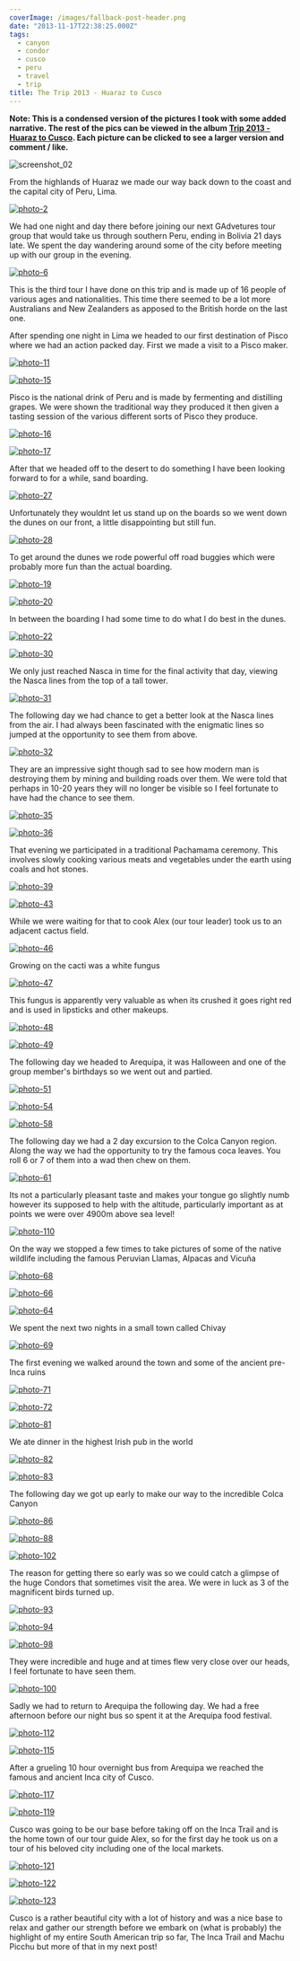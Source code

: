 ```yaml
---
coverImage: /images/fallback-post-header.png
date: "2013-11-17T22:38:25.000Z"
tags:
  - canyon
  - condor
  - cusco
  - peru
  - travel
  - trip
title: The Trip 2013 - Huaraz to Cusco
---
```


**Note: This is a condensed version of the pictures I took with some added narrative. The rest of the pics can be viewed in the album [Trip 2013 - Huaraz to Cusco](https://www.facebook.com/media/set/?set=a.10152010035196031.1073741853.593661030&type=1&l=23ceec3c7d). Each picture can be clicked to see a larger version and comment / like.**

![screenshot_02](/wp-content/uploads/2013/11/screenshot_02.png)

From the highlands of Huaraz we made our way back down to the coast and the capital city of Peru, Lima.

<!-- more -->

[![photo-2](/wp-content/uploads/2013/11/photo-2.jpg)](https://www.facebook.com/photo.php?fbid=10152010035916031&set=a.10152010035196031.1073741853.59)

We had one night and day there before joining our next GAdvetures tour group that would take us through southern Peru, ending in Bolivia 21 days late. We spent the day wandering around some of the city before meeting up with our group in the evening.

[![photo-6](/wp-content/uploads/2013/11/photo-6.jpg)](https://www.facebook.com/photo.php?fbid=10152010036366031&set=a.10152010035196031.1073741853.593661030&type=3&theater)

This is the third tour I have done on this trip and is made up of 16 people of various ages and nationalities. This time there seemed to be a lot more Australians and New Zealanders as apposed to the British horde on the last one.

After spending one night in Lima we headed to our first destination of Pisco where we had an action packed day. First we made a visit to a Pisco maker.

[![photo-11](/wp-content/uploads/2013/11/photo-11.jpg)](https://www.facebook.com/photo.php?fbid=10152010037341031&set=a.10152010035196031.1073741853.593661030&type=3&theater)

[![photo-15](/wp-content/uploads/2013/11/photo-15.jpg)](https://www.facebook.com/photo.php?fbid=10152010038641031&set=a.10152010035196031.1073741853.593661030&type=3&theater)

Pisco is the national drink of Peru and is made by fermenting and distilling grapes. We were shown the traditional way they produced it then given a tasting session of the various different sorts of Pisco they produce.

[![photo-16](/wp-content/uploads/2013/11/photo-16.jpg)](https://www.facebook.com/photo.php?fbid=10152010039196031&set=a.10152010035196031.1073741853.593661030&type=3&src=https%3A%2F%2Ffbcdn-sphotos-f-a.akamaihd.net%2Fhphotos-ak-ash3%2F1401134_10152010039196031_105139410_o.jpg&smallsrc=https%3A%2F%2Ffbcdn-sphotos-f-a.akamaihd.net%2Fhphotos-ak-frc3%2F1425629_10152010039196031_105139410_n.jpg&size=2048%2C1366)

[![photo-17](/wp-content/uploads/2013/11/photo-17.jpg)](https://www.facebook.com/photo.php?fbid=10152010039141031&set=a.10152010035196031.1073741853.593661030&type=3&src=https%3A%2F%2Ffbcdn-sphotos-d-a.akamaihd.net%2Fhphotos-ak-prn2%2F1398637_10152010039141031_186381003_o.jpg&smallsrc=https%3A%2F%2Ffbcdn-sphotos-d-a.akamaihd.net%2Fhphotos-ak-prn1%2F604010_10152010039141031_186381003_n.jpg&size=2048%2C1366)

After that we headed off to the desert to do something I have been looking forward to for a while, sand boarding.

[![photo-27](/wp-content/uploads/2013/11/photo-27.jpg)](https://www.facebook.com/photo.php?fbid=10152010040826031&set=a.10152010035196031.1073741853.593661030&type=3&src=https%3A%2F%2Ffbcdn-sphotos-c-a.akamaihd.net%2Fhphotos-ak-frc3%2F1402968_10152010040826031_2084951241_o.jpg&smallsrc=https%3A%2F%2Ffbcdn-sphotos-c-a.akamaihd.net%2Fhphotos-ak-ash3%2F1464704_10152010040826031_2084951241_n.jpg&size=2048%2C1366)

Unfortunately they wouldnt let us stand up on the boards so we went down the dunes on our front, a little disappointing but still fun.

[![photo-28](/wp-content/uploads/2013/11/photo-28.jpg)](https://www.facebook.com/photo.php?fbid=10152010041186031&set=a.10152010035196031.1073741853.593661030&type=3&theater)

To get around the dunes we rode powerful off road buggies which were probably more fun than the actual boarding.

[![photo-19](/wp-content/uploads/2013/11/photo-19.jpg)](https://www.facebook.com/photo.php?fbid=10152010039871031&set=a.10152010035196031.1073741853.593661030&type=3&theater)

[![photo-20](/wp-content/uploads/2013/11/photo-20.jpg)](https://www.facebook.com/photo.php?fbid=10152010039851031&set=a.10152010035196031.1073741853.593661030&type=3&theater)

In between the boarding I had some time to do what I do best in the dunes.

[![photo-22](/wp-content/uploads/2013/11/photo-22.jpg)](https://www.facebook.com/photo.php?fbid=10152010040316031&set=a.10152010035196031.1073741853.593661030&type=3&theater)

[![photo-30](/wp-content/uploads/2013/11/photo-30.jpg)](https://www.facebook.com/photo.php?fbid=10152010041461031&set=a.10152010035196031.1073741853.593661030&type=3&theater)

We only just reached Nasca in time for the final activity that day, viewing the Nasca lines from the top of a tall tower.

[![photo-31](/wp-content/uploads/2013/11/photo-31.jpg)](https://www.facebook.com/photo.php?fbid=10152010041991031&set=a.10152010035196031.1073741853.593661030&type=3&theater)

The following day we had chance to get a better look at the Nasca lines from the air. I had always been fascinated with the enigmatic lines so jumped at the opportunity to see them from above.

[![photo-32](/wp-content/uploads/2013/11/photo-32.jpg)](https://www.facebook.com/photo.php?fbid=10152010042226031&set=a.10152010035196031.1073741853.593661030&type=3&theater)

They are an impressive sight though sad to see how modern man is destroying them by mining and building roads over them. We were told that perhaps in 10-20 years they will no longer be visible so I feel fortunate to have had the chance to see them.

[![photo-35](/wp-content/uploads/2013/11/photo-35.jpg)](https://www.facebook.com/mikeysee/media_set?set=a.10152010035196031.1073741853.593661030&type=3)

[![photo-36](/wp-content/uploads/2013/11/photo-36.jpg)](https://www.facebook.com/photo.php?fbid=10152010042911031&set=a.10152010035196031.1073741853.593661030&type=3&theater)

That evening we participated in a traditional Pachamama ceremony. This involves slowly cooking various meats and vegetables under the earth using coals and hot stones.

[![photo-39](/wp-content/uploads/2013/11/photo-39.jpg)](https://www.facebook.com/photo.php?fbid=10152010043876031&set=a.10152010035196031.1073741853.593661030&type=3&theater)

[![photo-43](/wp-content/uploads/2013/11/photo-43.jpg)](https://www.facebook.com/photo.php?fbid=10152010044621031&set=a.10152010035196031.1073741853.593661030&type=3&theater)

While we were waiting for that to cook Alex (our tour leader) took us to an adjacent cactus field.

[![photo-46](/wp-content/uploads/2013/11/photo-46.jpg)](https://www.facebook.com/photo.php?fbid=10152010045316031&set=a.10152010035196031.1073741853.593661030&type=3&theater)

Growing on the cacti was a white fungus

[![photo-47](/wp-content/uploads/2013/11/photo-47.jpg)](https://www.facebook.com/photo.php?fbid=10152010045791031&set=a.10152010035196031.1073741853.593661030&type=3&theater)

This fungus is apparently very valuable as when its crushed it goes right red and is used in lipsticks and other makeups.

[![photo-48](/wp-content/uploads/2013/11/photo-48.jpg)](https://www.facebook.com/photo.php?fbid=10152010045916031&set=a.10152010035196031.1073741853.593661030&type=3&theater)

[![photo-49](/wp-content/uploads/2013/11/photo-49.jpg)](https://www.facebook.com/photo.php?fbid=10152010045966031&set=a.10152010035196031.1073741853.593661030&type=3&theater)

The following day we headed to Arequipa, it was Halloween and one of the group member's birthdays so we went out and partied.

[![photo-51](/wp-content/uploads/2013/11/photo-51.jpg)](https://www.facebook.com/photo.php?fbid=10152010046461031&set=a.10152010035196031.1073741853.593661030&type=3&theater)

[![photo-54](/wp-content/uploads/2013/11/photo-54.jpg)](https://www.facebook.com/photo.php?fbid=10152010047186031&set=a.10152010035196031.1073741853.593661030&type=3&theater)

[![photo-58](/wp-content/uploads/2013/11/photo-58.jpg)](https://www.facebook.com/photo.php?fbid=10152010047741031&set=a.10152010035196031.1073741853.593661030&type=3&theater)

The following day we had a 2 day excursion to the Colca Canyon region. Along the way we had the opportunity to try the famous coca leaves. You roll 6 or 7 of them into a wad then chew on them.

[![photo-61](/wp-content/uploads/2013/11/photo-61.jpg)](https://www.facebook.com/photo.php?fbid=10152010048636031&set=a.10152010035196031.1073741853.593661030&type=3&theater)

Its not a particularly pleasant taste and makes your tongue go slightly numb however its supposed to help with the altitude, particularly important as at points we were over 4900m above sea level!

[![photo-110](/wp-content/uploads/2013/11/photo-110.jpg)](https://www.facebook.com/photo.php?fbid=10152010062091031&set=a.10152010035196031.1073741853.593661030&type=3&theater)

On the way we stopped a few times to take pictures of some of the native wildlife including the famous Peruvian Llamas, Alpacas and Vicuña

[![photo-68](/wp-content/uploads/2013/11/photo-68.jpg)](https://www.facebook.com/photo.php?fbid=10152010051261031&set=a.10152010035196031.1073741853.593661030&type=3&theater)

[![photo-66](/wp-content/uploads/2013/11/photo-66.jpg)](https://www.facebook.com/photo.php?fbid=10152010049881031&set=a.10152010035196031.1073741853.593661030&type=3&theater)

[![photo-64](/wp-content/uploads/2013/11/photo-64.jpg)](https://www.facebook.com/mikeysee/media_set?set=a.10152010035196031.1073741853.593661030&type=3)

We spent the next two nights in a small town called Chivay

[![photo-69](/wp-content/uploads/2013/11/photo-69.jpg)](https://www.facebook.com/photo.php?fbid=10152010051761031&set=a.10152010035196031.1073741853.593661030&type=3&theater)

The first evening we walked around the town and some of the ancient pre-Inca ruins

[![photo-71](/wp-content/uploads/2013/11/photo-71.jpg)](https://www.facebook.com/photo.php?fbid=10152010052496031&set=a.10152010035196031.1073741853.593661030&type=3&theater)

[![photo-72](/wp-content/uploads/2013/11/photo-72.jpg)](https://www.facebook.com/photo.php?fbid=10152010053061031&set=a.10152010035196031.1073741853.593661030&type=3&theater)

[![photo-81](/wp-content/uploads/2013/11/photo-81.jpg)](https://www.facebook.com/photo.php?fbid=10152010055471031&set=a.10152010035196031.1073741853.593661030&type=3&theater)

We ate dinner in the highest Irish pub in the world

[![photo-82](/wp-content/uploads/2013/11/photo-82.jpg)](https://www.facebook.com/photo.php?fbid=10152010055406031&set=a.10152010035196031.1073741853.593661030&type=3&theater)

[![photo-83](/wp-content/uploads/2013/11/photo-83.jpg)](https://www.facebook.com/photo.php?fbid=10152010055886031&set=a.10152010035196031.1073741853.593661030&type=3&theater)

The following day we got up early to make our way to the incredible Colca Canyon

[![photo-86](/wp-content/uploads/2013/11/photo-86.jpg)](https://www.facebook.com/photo.php?fbid=10152010056631031&set=a.10152010035196031.1073741853.593661030&type=3&theater)

[![photo-88](/wp-content/uploads/2013/11/photo-88.jpg)](https://www.facebook.com/photo.php?fbid=10152010057256031&set=a.10152010035196031.1073741853.593661030&type=3&theater)

[![photo-102](/wp-content/uploads/2013/11/photo-102.jpg)](https://www.facebook.com/photo.php?fbid=10152010060061031&set=a.10152010035196031.1073741853.593661030&type=3&theater)

The reason for getting there so early was so we could catch a glimpse of the huge Condors that sometimes visit the area. We were in luck as 3 of the magnificent birds turned up.

[![photo-93](/wp-content/uploads/2013/11/photo-93.jpg)](https://www.facebook.com/photo.php?fbid=10152010058056031&set=a.10152010035196031.1073741853.593661030&type=3&theater)

[![photo-94](/wp-content/uploads/2013/11/photo-94.jpg)](https://www.facebook.com/photo.php?fbid=10152010058411031&set=a.10152010035196031.1073741853.593661030&type=3&theater)

[![photo-98](/wp-content/uploads/2013/11/photo-98.jpg)](https://www.facebook.com/photo.php?fbid=10152010059601031&set=a.10152010035196031.1073741853.593661030&type=3&theater)

They were incredible and huge and at times flew very close over our heads, I feel fortunate to have seen them.

[![photo-100](/wp-content/uploads/2013/11/photo-100.jpg)](https://www.facebook.com/photo.php?fbid=10152010059446031&set=a.10152010035196031.1073741853.593661030&type=3&theater)

Sadly we had to return to Arequipa the following day. We had a free afternoon before our night bus so spent it at the Arequipa food festival.

[![photo-112](/wp-content/uploads/2013/11/photo-112.jpg)](https://www.facebook.com/photo.php?fbid=10152010062826031&set=a.10152010035196031.1073741853.593661030&type=3&theater)

[![photo-115](/wp-content/uploads/2013/11/photo-115.jpg)](https://www.facebook.com/photo.php?fbid=10152010064126031&set=a.10152010035196031.1073741853.593661030&type=3&theater)

After a grueling 10 hour overnight bus from Arequipa we reached the famous and ancient Inca city of Cusco.

[![photo-117](/wp-content/uploads/2013/11/photo-117.jpg)](https://www.facebook.com/photo.php?fbid=10152010064346031&set=a.10152010035196031.1073741853.593661030&type=3&theater)

[![photo-119](/wp-content/uploads/2013/11/photo-119.jpg)](https://www.facebook.com/photo.php?fbid=10152010065706031&set=a.10152010035196031.1073741853.593661030&type=3&theater)

Cusco was going to be our base before taking off on the Inca Trail and is the home town of our tour guide Alex, so for the first day he took us on a tour of his beloved city including one of the local markets.

[![photo-121](/wp-content/uploads/2013/11/photo-121.jpg)](https://www.facebook.com/photo.php?fbid=10152010066241031&set=a.10152010035196031.1073741853.593661030&type=3&theater)

[![photo-122](/wp-content/uploads/2013/11/photo-122.jpg)](https://www.facebook.com/photo.php?fbid=10152010066771031&set=a.10152010035196031.1073741853.593661030&type=3&theater)

[![photo-123](/wp-content/uploads/2013/11/photo-123.jpg)](https://www.facebook.com/photo.php?fbid=10152010066361031&set=a.10152010035196031.1073741853.593661030&type=3&theater)

Cusco is a rather beautiful city with a lot of history and was a nice base to relax and gather our strength before we embark on (what is probably) the highlight of my entire South American trip so far, The Inca Trail and Machu Picchu but more of that in my next post!
